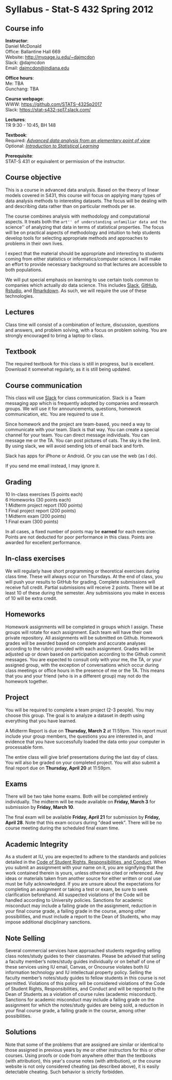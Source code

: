 # Syllabus - Stat-S 432 Spring 2012

## Course info
__Instructor__:  
Daniel McDonald  
Office: Ballantine Hall 669  
Website: http://mypage.iu.edu/~dajmcdon  
Slack: @dajmcdon  
Email: dajmcdon@indiana.edu  

__Office hours__:  
Me: TBA  
Gunchang: TBA

__Course webpage__:    
WWW: https://github.com/STATS-432Sp2017  
Slack: https://stat-s432-sp17.slack.com/

__Lectures__:  
TR 9:30 - 10:45, BH 148

__Textbook__:  
Required: [_Advanced data analysis from an elementary point of view_](https://www.stat.cmu.edu/~cshalizi/ADAfaEPoV/)  
Optional: [_Introduction to Statistical Learning_](http://www-bcf.usc.edu/~gareth/ISL/)

__Prerequisite__:  
STAT-S 431 or equivalent or permission of the instructor.


## Course objective

This is a course in advanced data analysis. Based on the theory of
linear models covered in S431, this course will focus on applying many
types of data analysis methods to interesting datasets. The focus will
be dealing with and describing data rather than on particular methods
per se.

The course combines analysis with methodology and
computational aspects. It treats both the ``art'' of understanding
unfamiliar data and the ``science'' of analyzing that data in terms of 
statistical properties. The focus will be on practical aspects of methodology and intuition
to help students develop tools for selecting appropriate methods and
approaches to problems in their own lives. 

I expect that the material should be appropriate and interesting to
students coming from either statistics or informatics/computer
science. I will make an effort to provide necessary background so that
lectures are accessible to both populations.

We will put special emphasis on learning to use certain tools common to companies which actually _do_
data science. This includes [Slack](https://stat-s432-sp17.slack.com/), [GitHub](https://github.com/STATS-432Sp2017), [Rstudio](https://www.rstudio.com), and [Rmarkdown](http://rmarkdown.rstudio.com/). As such, we will
require the use of these technologies.

## Lectures

Class time will consist of a
combination of lecture, discussion, questions and answers, and problem
solving, with a focus on problem solving. You are strongly encouraged
to bring a laptop to class.

## Textbook

The required textbook for this class is still
in progress, but is excellent. Download it somewhat regularly, as it
is still being updated.

## Course communication

This class will use [Slack](https://stat-s432-sp17.slack.com/) for class communication. Slack is a Team messaging
app which is frequently adopted by companies and research groups. We will use it for announcements, questions, 
homework communication, etc. You are required to use it. 

Since homework and the project are team-based, you need a way to communicate with your team. Slack is that way. You can
create a special channel for your team. You can direct message individuals. You can message me or the TA. You can post
pictures of cats. The sky is the limit. By using slack, we will avoid sending lots of email back and forth.

Slack has apps for iPhone or Android. Or you can use the web (as I do).

If you send me email instead, I may ignore it.

## Grading

10 In-class exercises (5 points each)  
6 Homeworks (30 points each)  
1 Midterm project report (100 points)  
1 Final project report (200 points)  
1 Midterm exam (200 points)  
1 Final exam (300 points)

In all cases, a fixed number of points may be __earned__ for each
exercise. Points are not deducted for poor performance in this
class. Points are awarded for excellent performance.


## In-class exercises

We will regularly have short programming or theoretical exercises during class time. These will always occur on Thursdays. At the end of class, you will push your results to GitHub for grading. Complete submissions will receive full credit. Partial submissions will receive 2 points. There will be at least 10 of these during the semester. Any submissions you make in excess of 10 will be extra credit.

## Homeworks

Homework assignments will be completed in groups which I assign. These groups will rotate for each assignment.
Each team will have their own private repository. All assignments will be submitted on Github. Homework grades
will be awarded based on complete and accurate analyses according to the rubric provided with each assignment.
Grades will be adjusted up or down based on participation according to the Github commit messages. You are
expected to consult only with your me, the TA, or your assigned group, with the exception of conversations which occur
during class meetings or office hours in the presence of me or the TA. This means that you and your friend (who is in a different group) may not do the homework together.


## Project

You will be required to complete a team project (2-3 people). You may
choose this group. The goal
is to analyze a dataset in depth using everything that you have learned.


A Midterm Report is due on __Thursday, March 2__ at 11:59pm. This report must include your group members, the questions you are interested in, and
evidence that you have successfully loaded the data onto your computer
in processable form. 

The entire class will give brief presentations during the last day of class. 
You will also be graded on your completed
project. You will also submit a final report due on __Thursday, April 20__ at 11:59pm.

## Exams

There will be two take home exams. Both will be completed entirely individually. 
The midterm will be made available on __Friday, March 3__ for submission by __Friday, March 10__.

The final exam will be available __Friday, April 21__ for submission by __Friday, April 28__. Note that this exam occurs during "dead week". There will be no course meeting during the scheduled final exam time.

## Academic Integrity

As a student at IU, you are expected to adhere to the standards and
policies detailed in the [Code of Student Rights, Responsibilities, and Conduct](http://www.iu.edu/~code/). When you submit an
assignment with your name on it, 
you are signifying that the work contained therein is yours, unless
otherwise cited or referenced. Any ideas or materials taken from
another source for either written or oral use must be fully
acknowledged. If you are unsure about the expectations for completing
an assignment or taking a test or exam, be sure to seek clarification
beforehand. All suspected violations of the Code will be handled
according to University policies. Sanctions for academic misconduct
may include a failing grade on the assignment, reduction in your final
course grade, a failing grade in the course, among other
possibilities, and must include a report to the Dean of Students, who
may impose additional disciplinary sanctions. 
 
## Note Selling

Several commercial services have approached students regarding
selling class notes/study guides to their classmates. Please be
advised that selling a faculty member’s notes/study guides
individually or on behalf of one of these services using IU email,
Canvas, or Oncourse violates both IU information technology and IU
intellectual property policy. Selling the faculty member’s
notes/study guides to fellow students in this course is not
permitted. Violations of this policy will be considered violations of
the Code of Student Rights, Responsibilities, and Conduct and will be
reported to the Dean of Students as a violation of course rules
(academic misconduct). Sanctions for academic misconduct may include
a failing grade on the assignment for which the notes/study guides
are being sold, a reduction in your final course grade, a failing
grade in the course, among other possibilities. 

## Solutions

Note that some of the problems that are assigned are similar or identical to those assigned in previous years
by me or other instructors for this or other courses. Using proofs or code from anywhere other than the textbooks (with attribution), this year's course notes (with attribution), or the course website is not only considered cheating
(as described above), it is easily detectable cheating. Such behavior is strictly forbidden.




